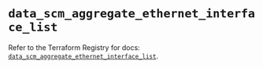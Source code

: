# `data_scm_aggregate_ethernet_interface_list`

Refer to the Terraform Registry for docs: [`data_scm_aggregate_ethernet_interface_list`](https://registry.terraform.io/providers/paloaltonetworks/scm/1.0.2/docs/data-sources/aggregate_ethernet_interface_list).
